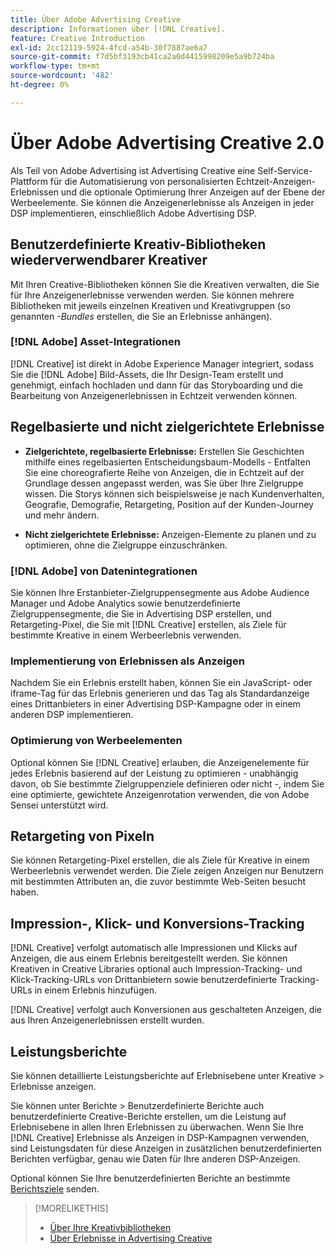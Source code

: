 ```yaml
---
title: Über Adobe Advertising Creative
description: Informationen über [!DNL Creative].
feature: Creative Introduction
exl-id: 2cc12119-5924-4fcd-a54b-30f7887ae6a7
source-git-commit: f7d5bf3193cb41ca2a0d4415998209e5a9b724ba
workflow-type: tm+mt
source-wordcount: '482'
ht-degree: 0%

---
```


# Über Adobe Advertising Creative 2.0

<!-- verify all and rewrite to include new stuff -->

Als Teil von Adobe Advertising ist Advertising Creative eine Self-Service-Plattform für die Automatisierung von personalisierten Echtzeit-Anzeigen-Erlebnissen und die optionale Optimierung Ihrer Anzeigen auf der Ebene der Werbeelemente.<!-- Verify --> Sie können die Anzeigenerlebnisse als Anzeigen in jeder DSP implementieren, einschließlich Adobe Advertising DSP.

## Benutzerdefinierte Kreativ-Bibliotheken wiederverwendbarer Kreativer

Mit Ihren Creative-Bibliotheken können Sie die Kreativen verwalten, die Sie für Ihre Anzeigenerlebnisse verwenden werden. Sie können mehrere Bibliotheken mit jeweils einzelnen Kreativen und Kreativgruppen (so genannten *-Bundles* erstellen, die Sie an Erlebnisse anhängen).

### [!DNL Adobe] Asset-Integrationen

[!DNL Creative] ist direkt in Adobe Experience Manager integriert, sodass Sie die [!DNL Adobe] Bild-Assets, die Ihr Design-Team erstellt und genehmigt, einfach hochladen und dann für das Storyboarding und die Bearbeitung von Anzeigenerlebnissen in Echtzeit verwenden können.

## Regelbasierte und nicht zielgerichtete Erlebnisse

* **Zielgerichtete, regelbasierte Erlebnisse:** Erstellen Sie Geschichten mithilfe eines regelbasierten Entscheidungsbaum-Modells - Entfalten Sie eine choreografierte Reihe von Anzeigen, die in Echtzeit auf der Grundlage dessen angepasst werden, was Sie über Ihre Zielgruppe wissen. Die Storys können sich beispielsweise je nach Kundenverhalten, Geografie, Demografie, Retargeting, Position auf der Kunden-Journey und mehr ändern.

* **Nicht zielgerichtete Erlebnisse:** Anzeigen-Elemente zu planen und zu optimieren, ohne die Zielgruppe einzuschränken.

### [!DNL Adobe] von Datenintegrationen

Sie können Ihre Erstanbieter-Zielgruppensegmente aus Adobe Audience Manager und Adobe Analytics sowie benutzerdefinierte Zielgruppensegmente, die Sie in Advertising DSP erstellen, und Retargeting-Pixel, die Sie mit [!DNL Creative] erstellen, als Ziele für bestimmte Kreative in einem Werbeerlebnis verwenden. <!-- Advertiser should be able to target all segments that are available in DSP for targeting -->

### Implementierung von Erlebnissen als Anzeigen

Nachdem Sie ein Erlebnis erstellt haben, können Sie ein JavaScript- oder iframe-Tag für das Erlebnis generieren und das Tag als Standardanzeige eines Drittanbieters in einer Advertising DSP-Kampagne oder in einem anderen DSP implementieren.<!-- Will add video and other ad formats; not sure if they'll be available for both standard and dynamic ads. -->

### Optimierung von Werbeelementen

Optional können Sie [!DNL Creative] erlauben, die Anzeigenelemente für jedes Erlebnis basierend auf der Leistung zu optimieren - unabhängig davon, ob Sie bestimmte Zielgruppenziele definieren oder nicht -, indem Sie eine optimierte, gewichtete Anzeigenrotation verwenden, die von Adobe Sensei unterstützt wird.

<!--
[!DNL Creative] serves first-party ads and triggers third-party ads for the experience based on the specified targeting (when applicable), scheduling, ad rotation, and optimization goal options 
-->

## Retargeting von Pixeln

Sie können Retargeting-Pixel erstellen, die als Ziele für Kreative in einem Werbeerlebnis verwendet werden. Die Ziele zeigen Anzeigen nur Benutzern mit bestimmten Attributen an, die zuvor bestimmte Web-Seiten besucht haben.

## Impression-, Klick- und Konversions-Tracking

[!DNL Creative] verfolgt automatisch alle Impressionen und Klicks auf Anzeigen, die aus einem Erlebnis bereitgestellt werden. Sie können Kreativen in Creative Libraries optional auch Impression-Tracking- und Klick-Tracking-URLs von Drittanbietern sowie benutzerdefinierte Tracking-URLs in einem Erlebnis hinzufügen.

[!DNL Creative] verfolgt auch Konversionen aus geschalteten Anzeigen, die aus Ihren Anzeigenerlebnissen erstellt wurden.<!-- Verify wording; anything important to add here? We do track them for all users, right? Or is it optional?  -->

<!--
 [Don't need to mention] When an ad is served, the DSP that buys the ad first tracks the impression, and then passes the impression information to [!DNL Creative]. [!DNL Creative] first tracks a click on an ad, and it then passes the click information
to the DSP.
-->

## Leistungsberichte

Sie können detaillierte Leistungsberichte auf Erlebnisebene unter Kreative > Erlebnisse anzeigen.

Sie können unter Berichte > Benutzerdefinierte Berichte auch benutzerdefinierte Creative-Berichte erstellen, um die Leistung auf Erlebnisebene in allen Ihren Erlebnissen zu überwachen. Wenn Sie Ihre [!DNL Creative] Erlebnisse als Anzeigen in DSP-Kampagnen verwenden, sind Leistungsdaten für diese Anzeigen in zusätzlichen benutzerdefinierten Berichten verfügbar, genau wie Daten für Ihre anderen DSP-Anzeigen. <!-- Verify that [!DNL Creative] users have access to ALL other reports. -->

Optional können Sie Ihre benutzerdefinierten Berichte an bestimmte [Berichtsziele](/help/dsp/reports/report-destinations/report-destination-about.md) senden.

<!--
>* [Overview of implementing Adobe Advertising Creative](/help/creative/introduction/implementation-overview.md)
>* [How the user interface is organized](/help/creative/introduction/ui.md)
-->

>[!MORELIKETHIS]
>
>* [Über Ihre Kreativbibliotheken](/help/creative/creative-libraries/creative-libraries-about.md)
>* [Über Erlebnisse in Advertising Creative](/help/creative/experiences/experience-about.md)
